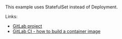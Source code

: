 
<br>

This example uses StatefulSet instead of Deployment.

Links:
- [GitLab project](https://gitlab.com/solve-x-kubernetes/aspnetapp/-/tree/main?ref_type=heads)
- [GitLab CI - how to build a container image](https://gitlab.com/solve-x-kubernetes/aspnetapp/-/blob/main/.gitlab-ci.yml?ref_type=heads)
